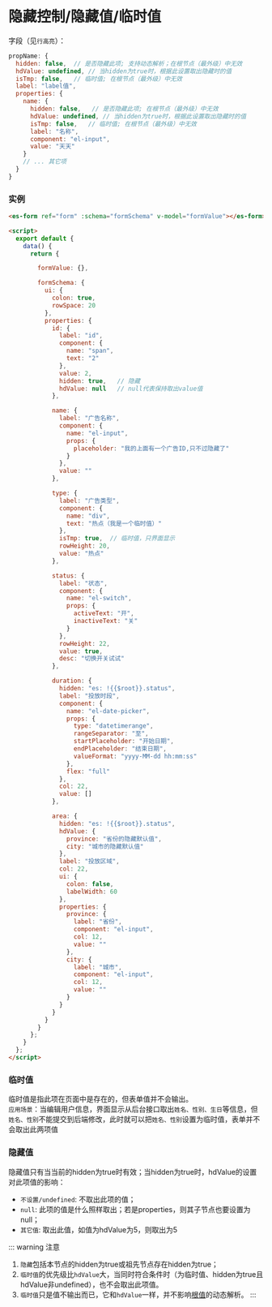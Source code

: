 # 隐藏控制/隐藏值/临时值

字段（见`行高亮`）：
```js {2,3,4,8,9,10}
propName: {
  hidden: false,  // 是否隐藏此项; 支持动态解析；在根节点（最外级）中无效
  hdValue: undefined, // 当hidden为true时，根据此设置取出隐藏时的值
  isTmp: false,   // 临时值; 在根节点（最外级）中无效
  label: "label值", 
  properties: {
    name: {
      hidden: false,   // 是否隐藏此项; 在根节点（最外级）中无效
      hdValue: undefined, // 当hidden为true时，根据此设置取出隐藏时的值
      isTmp: false,   // 临时值; 在根节点（最外级）中无效
      label: "名称",
      component: "el-input",
      value: "天天"
    }
    // ... 其它项
  }
}
```

### 实例
<ClientOnly>
  <demo-block>

  ```html
  <es-form ref="form" :schema="formSchema" v-model="formValue"></es-form>

  <script>
    export default {
      data() {
        return {

          formValue: {},

          formSchema: {
            ui: {
              colon: true,
              rowSpace: 20
            },
            properties: {
              id: {
                label: "id",
                component: {
                  name: "span",
                  text: "2"
                },
                value: 2,
                hidden: true,   // 隐藏
                hdValue: null   // null代表保持取出value值
              },

              name: {
                label: "广告名称",
                component: {
                  name: "el-input",
                  props: {
                    placeholder: "我的上面有一个广告ID,只不过隐藏了"
                  }
                },
                value: ""
              },

              type: {
                label: "广告类型",
                component: {
                  name: "div",
                  text: "热点（我是一个临时值）"
                },
                isTmp: true,  // 临时值，只界面显示
                rowHeight: 20,
                value: "热点"
              },

              status: {
                label: "状态",
                component: {
                  name: "el-switch",
                  props: {
                    activeText: "开",
                    inactiveText: "关"
                  }
                },
                rowHeight: 22,
                value: true,
                desc: "切换开关试试"
              },

              duration: {
                hidden: "es: !{{$root}}.status",
                label: "投放时段",
                component: {
                  name: "el-date-picker",
                  props: {
                    type: "datetimerange",
                    rangeSeparator: "至",
                    startPlaceholder: "开始日期",
                    endPlaceholder: "结束日期",
                    valueFormat: "yyyy-MM-dd hh:mm:ss"
                  },
                  flex: "full"
                },
                col: 22,
                value: []
              },

              area: {
                hidden: "es: !{{$root}}.status",
                hdValue: {
                  province: "省份的隐藏默认值",
                  city: "城市的隐藏默认值"
                },
                label: "投放区域",
                col: 22,
                ui: {
                  colon: false,
                  labelWidth: 60
                },
                properties: {
                  province: {
                    label: "省份",
                    component: "el-input",
                    col: 12,
                    value: ""
                  },
                  city: {
                    label: "城市",
                    component: "el-input",
                    col: 12,
                    value: ""
                  }
                }
              }
            }
          }
        };
      }
    };
  </script>
  ```
  </demo-block>
</ClientOnly>

### 临时值
临时值是指此项在页面中是存在的，但表单值并不会输出。<br/>`应用场景`：当编辑用户信息，界面显示从后台接口取出`姓名、性别、生日`等信息，但`姓名、性别`不能提交到后端修改，此时就可以把`姓名、性别`设置为临时值，表单并不会取出此两项值


### 隐藏值
隐藏值只有当当前的hidden为true时有效；当hidden为true时，hdValue的设置对此项值的影响：
- `不设置/undefined`: 不取出此项的值；
- `null`: 此项的值是什么照样取出；若是properties，则其子节点也要设置为null；
- `其它值`: 取出此值，如值为hdValue为5，则取出为5

::: warning 注意
1. `隐藏`包括本节点的hidden为true或祖先节点存在hidden为true；
2. `临时值`的优先级比`hdValue`大，当同时符合条件时（为临时值、hidden为true且hdValue非undefined），也不会取出此项值。
3. `临时值`只是值不输出而已，它和`hdValue`一样，并不影响[根值](./explain.md#根值)的动态解析。
:::


